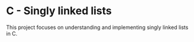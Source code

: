 # C - Singly linked lists

This project focuses on understanding and implementing singly linked lists in C.

